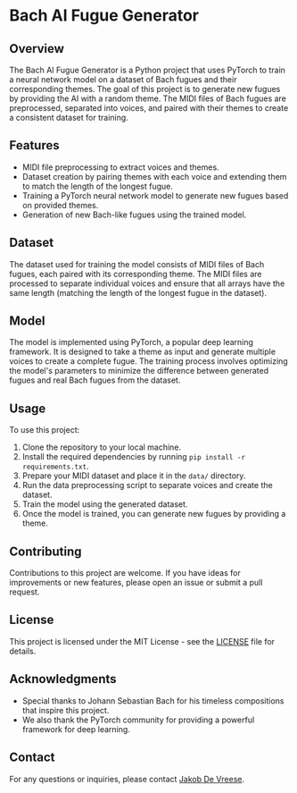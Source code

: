 # Bach AI Fugue Generator

## Overview
The Bach AI Fugue Generator is a Python project that uses PyTorch to train a neural network model on a dataset of Bach fugues and their corresponding themes. 
The goal of this project is to generate new fugues by providing the AI with a random theme. The MIDI files of Bach fugues are preprocessed, 
separated into voices, and paired with their themes to create a consistent dataset for training.

## Features
- MIDI file preprocessing to extract voices and themes.
- Dataset creation by pairing themes with each voice and extending them to match the length of the longest fugue.
- Training a PyTorch neural network model to generate new fugues based on provided themes.
- Generation of new Bach-like fugues using the trained model.

## Dataset
The dataset used for training the model consists of MIDI files of Bach fugues, each paired with its corresponding theme. 
The MIDI files are processed to separate individual voices and ensure that all arrays have the same length (matching the length of the longest fugue in the dataset).

## Model
The model is implemented using PyTorch, a popular deep learning framework. It is designed to take a theme as input and generate multiple voices to create a complete fugue. 
The training process involves optimizing the model's parameters to minimize the difference between generated fugues and real Bach fugues from the dataset.

## Usage
To use this project:

1. Clone the repository to your local machine.
2. Install the required dependencies by running `pip install -r requirements.txt`.
3. Prepare your MIDI dataset and place it in the `data/` directory.
4. Run the data preprocessing script to separate voices and create the dataset.
5. Train the model using the generated dataset.
6. Once the model is trained, you can generate new fugues by providing a theme.


## Contributing
Contributions to this project are welcome. If you have ideas for improvements or new features, please open an issue or submit a pull request.

## License
This project is licensed under the MIT License - see the [LICENSE](LICENSE) file for details.

## Acknowledgments
- Special thanks to Johann Sebastian Bach for his timeless compositions that inspire this project.
- We also thank the PyTorch community for providing a powerful framework for deep learning.

## Contact
For any questions or inquiries, please contact [Jakob De Vreese](mailto:jakobdevreese@gmail.com).
